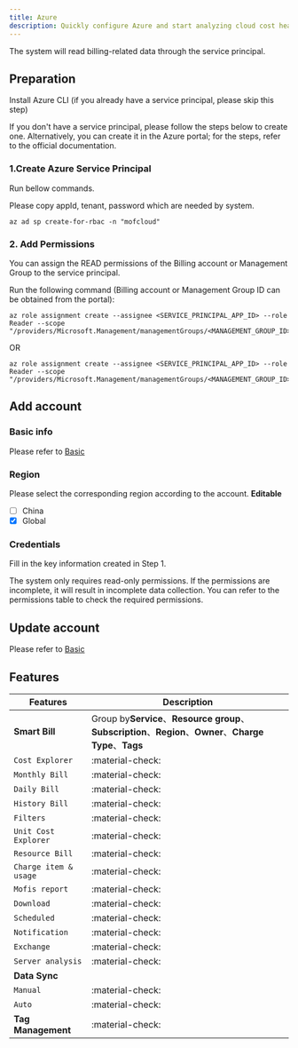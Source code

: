 ```yaml
---
title: Azure
description: Quickly configure Azure and start analyzing cloud cost health.
---
```


The system will read billing-related data through the service principal.

## Preparation
Install Azure CLI (if you already have a service principal, please skip this step)

If you don't have a service principal, please follow the steps below to create one. Alternatively, you can create it in the Azure portal; for the steps, refer to the official documentation.

### 1.Create Azure Service Principal
Run bellow commands.

Please copy appId, tenant, password which are needed by system.

```shell
az ad sp create-for-rbac -n "mofcloud"
```

### 2. Add Permissions
You can assign the READ permissions of the Billing account or Management Group to the service principal.

Run the following command (Billing account or Management Group ID can be obtained from the portal):

```shell
az role assignment create --assignee <SERVICE_PRINCIPAL_APP_ID> --role Reader --scope "/providers/Microsoft.Management/managementGroups/<MANAGEMENT_GROUP_ID>"
```

OR

```shell
az role assignment create --assignee <SERVICE_PRINCIPAL_APP_ID> --role Reader --scope "/providers/Microsoft.Management/managementGroups/<MANAGEMENT_GROUP_ID>"
```

## Add account
### **Basic info**
Please refer to [Basic](basic.md)

### **Region**
Please select the corresponding region according to the account. **Editable**

- [ ] China
- [x] Global

### **Credentials**
Fill in the key information created in Step 1.

The system only requires read-only permissions. If the permissions are incomplete, it will result in incomplete data collection. You can refer to the permissions table to check the required permissions.

## Update account
Please refer to [Basic](basic.md)

## Features

| Features              | Description                                                                                           |
|-----------------------|-------------------------------------------------------------------------------------------------------|
| **Smart Bill**        | Group by**Service**、**Resource group**、**Subscription**、**Region**、**Owner**、**Charge Type**、**Tags** |
| `Cost Explorer`       | :material-check:                                                                                      |
| `Monthly Bill`        | :material-check:                                                                                      |
| `Daily Bill`          | :material-check:                                                                                      |
| `History Bill`        | :material-check:                                                                                      |
| `Filters`             | :material-check:                                                                                      |
| `Unit Cost Explorer`  | :material-check:                                                                                      |
| `Resource Bill`       | :material-check:                                                                                      |
| `Charge item & usage` | :material-check:                                                                                      |
| `Mofis report`        | :material-check:                                                                                      |
| `Download`            | :material-check:                                                                                      |
| `Scheduled`           | :material-check:                                                                                      |
| `Notification`        | :material-check:                                                                                      |
| `Exchange`            | :material-check:                                                                                      |
| `Server analysis`     | :material-check:                                                                                      |
| **Data Sync**         |                                                                                                       |
| `Manual`              | :material-check:                                                                                      |
| `Auto`                | :material-check:                                                                                      |
| **Tag Management**    | :material-check:                                                                                      |
